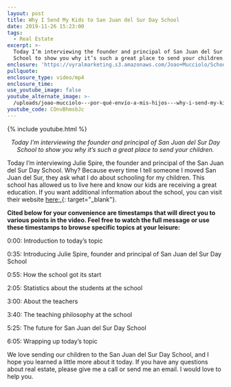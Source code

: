 ```yaml
---
layout: post
title: Why I Send My Kids to San Juan del Sur Day School
date: 2019-11-26 15:23:00
tags:
  - Real Estate
excerpt: >-
  Today I’m interviewing the founder and principal of San Juan del Sur Day
  School to show you why it’s such a great place to send your children.
enclosure: 'https://vyralmarketing.s3.amazonaws.com/Joao+Mucciolo/School+Video.mp4'
pullquote:
enclosure_type: video/mp4
enclosure_time:
use_youtube_image: false
youtube_alternate_image: >-
  /uploads/joao-mucciolo---por-qué-envío-a-mis-hijos---why-i-send-my-kids-youtube.jpg
youtube_code: COnvBhmsbJc
---
```


{% include youtube.html %}

<p style="text-align:center;"><em>Today I’m interviewing the founder and principal of San Juan del Sur Day School to show you why it’s such a great place to send your children.</em></p>

Today I’m interviewing Julie Spire, the founder and principal of the San Juan del Sur Day School. Why? Because every time I tell someone I moved San Juan del Sur, they ask what I do about schooling for my children. This school has allowed us to live here and know our kids are receiving a great education. If you want additional information about the school, you can visit their website [here;.](https://sanjuandelsurdayschool.com/){: target="_blank"}.

**Cited below for your convenience are timestamps that will direct you to various points in the video. Feel free to watch the full message or use these timestamps to browse specific topics at your leisure:&nbsp;**

0:00: Introduction to today’s topic

0:35: Introducing Julie Spire, founder and principal of San Juan del Sur Day School

0:55: How the school got its start

2:05: Statistics about the students at the school

3:00: About the teachers

3:40: The teaching philosophy at the school

5:25: The future for San Juan del Sur Day School

6:05: Wrapping up today’s topic

We love sending our children to the San Juan del Sur Day School, and I hope you learned a little more about it today. If you have any questions about real estate, please give me a call or send me an email. I would love to help you.